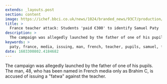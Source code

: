 ```yaml
--- 
extends: _layouts.post 
section: content 
image: https://ichef.bbci.co.uk/news/1024/branded_news/93C7/production/_115013873_tv063919865.jpg 
title: > 
  France teacher attack: Students 'paid €300' to identify Samuel Paty 
description: > 
  The campaign was allegedly launched by the father of one of his pupils.The man, 48, who has been named in French media only as Brahim C, is accused of issuing a "fatwa" against the teacher. 
keywords: > 
  paty, france, media, issuing, man, french, teacher, pupils, samuel, fatwa, 300, paid, launched, students, named, identify, father, attack 
date: 1603300802.4184682 
--- 
```

<div><p>The campaign was allegedly launched by the father of one of his pupils. The man, 48, who has been named in French media only as Brahim C, is accused of issuing a "fatwa" against the teacher.</p></div>